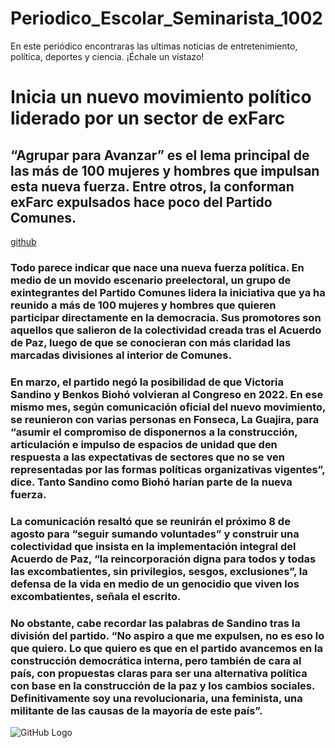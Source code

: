 # Periodico_Escolar_Seminarista_1002
En este periódico encontraras las ultimas noticias de entretenimiento, política, deportes y ciencia. ¡Échale un vistazo!
# Inicia un nuevo movimiento político liderado por un sector de exFarc
## “Agrupar para Avanzar” es el lema principal de las más de 100 mujeres y hombres que impulsan esta nueva fuerza. Entre otros, la conforman exFarc expulsados hace poco del Partido Comunes.
[github](https://www.elespectador.com/resizer/Un_gEBwf2CKjJLRs9nCNOVmrseg=/filters:format(jpeg)/cloudfront-us-east-1.images.arcpublishing.com/elespectador/6SQ45O2SO5BADIKUA42ZZTC2PU.jpg)
### Todo parece indicar que nace una nueva fuerza política. En medio de un movido escenario preelectoral, un grupo de exintegrantes del Partido Comunes lidera la iniciativa que ya ha reunido a más de 100 mujeres y hombres que quieren participar directamente en la democracia. Sus promotores son aquellos que salieron de la colectividad creada tras el Acuerdo de Paz, luego de que se conocieran con más claridad las marcadas divisiones al interior de Comunes.
### En marzo, el partido negó la posibilidad de que Victoria Sandino y Benkos Biohó volvieran al Congreso en 2022. En ese mismo mes, según comunicación oficial del nuevo movimiento, se reunieron con varias personas en Fonseca, La Guajira, para “asumir el compromiso de disponernos a la construcción, articulación e impulso de espacios de unidad que den respuesta a las expectativas de sectores que no se ven representadas por las formas políticas organizativas vigentes”, dice. Tanto Sandino como Biohó harían parte de la nueva fuerza.
### La comunicación resaltó que se reunirán el próximo 8 de agosto para “seguir sumando voluntades” y construir una colectividad que insista en la implementación integral del Acuerdo de Paz, “la reincorporación digna para todos y todas las excombatientes, sin privilegios, sesgos, exclusiones”, la defensa de la vida en medio de un genocidio que viven los excombatientes, señala el escrito.
### No obstante, cabe recordar las palabras de Sandino tras la división del partido. “No aspiro a que me expulsen, no es eso lo que quiero. Lo que quiero es que en el partido avancemos en la construcción democrática interna, pero también de cara al país, con propuestas claras para ser una alternativa política con base en la construcción de la paz y los cambios sociales. Definitivamente soy una revolucionaria, una feminista, una militante de las causas de la mayoría de este país”.
![GitHub Logo](/images/descarga.jpg)